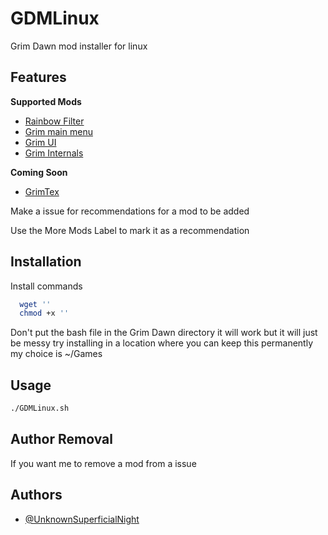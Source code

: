 # GDMLinux

Grim Dawn mod installer for linux



## Features

**Supported Mods**
- [Rainbow Filter](https://forums.crateentertainment.com/t/tool-rainbow-filter-item-highlighting/42765)
- [Grim main menu](https://forums.crateentertainment.com/t/request-main-menu-selection/100293/17)
- [Grim UI](https://forums.crateentertainment.com/t/rel-grim-ui/86207)
- [Grim Internals](https://forums.crateentertainment.com/t/tool-grim-internals/38773)

**Coming Soon**
- [GrimTex](https://www.nexusmods.com/grimdawn/mods/141)

Make a issue for recommendations for a mod to be added

Use the More Mods Label to mark it as a recommendation
## Installation

Install commands

```bash
  wget ''
  chmod +x ''
```
Don't put the bash file in the Grim Dawn directory it will work but it will just be messy try installing in a location where you can keep this permanently my choice is ~/Games
## Usage

```bash
./GDMLinux.sh
```

## Author Removal

If you want me to remove a mod from a issue

## Authors

- [@UnknownSuperficialNight](https://github.com/UnknownSuperficialNight)

